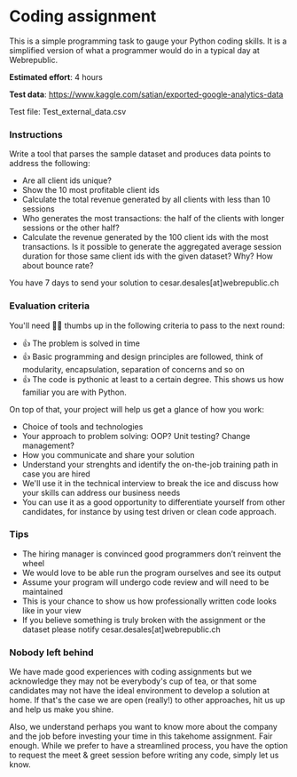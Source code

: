 # Coding assignment

This is a simple programming task to gauge your Python coding skills. It is a simplified version of what a programmer would do in a typical day at Webrepublic.

**Estimated effort**: 4 hours

**Test data**: https://www.kaggle.com/satian/exported-google-analytics-data

Test file: Test_external_data.csv 

### Instructions

Write a tool that parses the sample dataset and produces data points to address the following:

- Are all client ids unique?
- Show the 10 most profitable client ids
- Calculate the total revenue generated by all clients with less than 10 sessions
- Who generates the most transactions: the half of the clients with longer sessions or the other half?
- Calculate the revenue generated by the 100 client ids with the most transactions. Is it possible to generate the aggregated average session duration for those same client ids with the given dataset? Why? How about bounce rate?

You have 7 days to send your solution to cesar.desales[at]webrepublic.ch

### Evaluation criteria

You'll need 👍🏽 thumbs up in the following criteria to pass to the next round:

- 👍 The problem is solved in time
- 👍 Basic programming and design principles are followed, think of modularity, encapsulation, separation of concerns and so on
- 👍 The code is pythonic at least to a certain degree. This shows us how familiar you are with Python.

On top of that, your project will help us get a glance of how you work:

- Choice of tools and technologies
- Your approach to problem solving: OOP? Unit testing? Change management? 
- How you communicate and share your solution
- Understand your strenghts and identify the on-the-job training path in case you are hired
- We'll use it in the technical interview to break the ice and discuss how your skills can address our business needs 
- You can use it as a good opportunity to differentiate yourself from other candidates, for instance by using test driven or clean code approach.

### Tips

- The hiring manager is convinced good programmers don’t reinvent the wheel
- We would love to be able run the program ourselves and see its output
- Assume your program will undergo code review and will need to be maintained
- This is your chance to show us how professionally written code looks like in your view
- If you believe something is truly broken with the assignment or the dataset please notify cesar.desales[at]webrepublic.ch

### Nobody left behind

We have made good experiences with coding assignments but we acknowledge they may not be everybody's cup of tea, or that some candidates may not have the ideal environment to develop a solution at home. If that's the case we are open (really!) to other approaches, hit us up and help us make you shine.

Also, we understand perhaps you want to know more about the company and the job before investing your time in this takehome assignment. Fair enough. While we prefer to have a streamlined process, you have the option to request the meet & greet session before writing any code, simply let us know.
